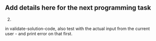 ## Add details here for the next programming task





2)
in validate-solution-code, also test with the actual input from the current user - and print error on that first.